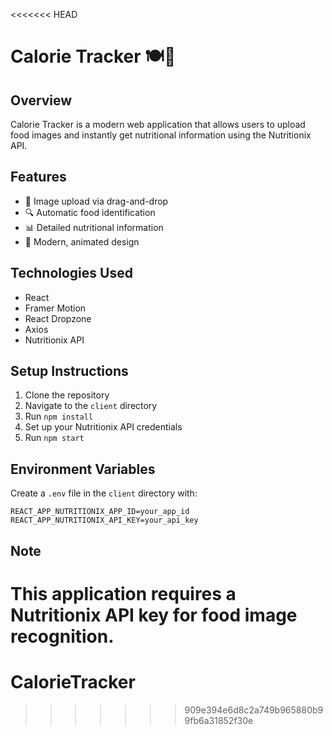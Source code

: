 <<<<<<< HEAD
# Calorie Tracker 🍽️📸

## Overview
Calorie Tracker is a modern web application that allows users to upload food images and instantly get nutritional information using the Nutritionix API.

## Features
- 📸 Image upload via drag-and-drop
- 🔍 Automatic food identification
- 📊 Detailed nutritional information
- 🎨 Modern, animated design

## Technologies Used
- React
- Framer Motion
- React Dropzone
- Axios
- Nutritionix API

## Setup Instructions
1. Clone the repository
2. Navigate to the `client` directory
3. Run `npm install`
4. Set up your Nutritionix API credentials
5. Run `npm start`

## Environment Variables
Create a `.env` file in the `client` directory with:
```
REACT_APP_NUTRITIONIX_APP_ID=your_app_id
REACT_APP_NUTRITIONIX_API_KEY=your_api_key
```

## Note
This application requires a Nutritionix API key for food image recognition.
=======
# CalorieTracker
>>>>>>> 909e394e6d8c2a749b965880b99fb6a31852f30e
